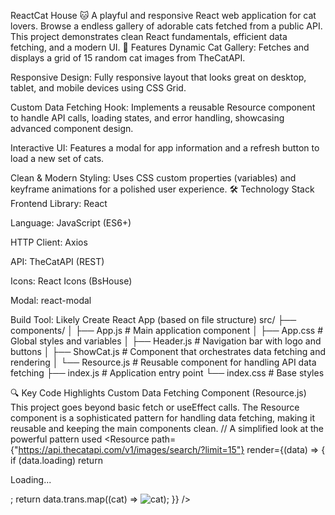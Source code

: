 ReactCat House 🐱
A playful and responsive React web application for cat lovers. Browse a endless gallery of adorable cats fetched from a public API. This project demonstrates clean React fundamentals, efficient data fetching, and a modern UI.
🚀 Features
Dynamic Cat Gallery: Fetches and displays a grid of 15 random cat images from TheCatAPI.

Responsive Design: Fully responsive layout that looks great on desktop, tablet, and mobile devices using CSS Grid.

Custom Data Fetching Hook: Implements a reusable Resource component to handle API calls, loading states, and error handling, showcasing advanced component design.

Interactive UI: Features a modal for app information and a refresh button to load a new set of cats.

Clean & Modern Styling: Uses CSS custom properties (variables) and keyframe animations for a polished user experience.
🛠️ Technology Stack
Frontend Library: React

Language: JavaScript (ES6+)

HTTP Client: Axios

API: TheCatAPI (REST)

Icons: React Icons (BsHouse)

Modal: react-modal

Build Tool: Likely Create React App (based on file structure)
src/
├── components/
│   ├── App.js          # Main application component
│   ├── App.css         # Global styles and variables
│   ├── Header.js       # Navigation bar with logo and buttons
│   ├── ShowCat.js      # Component that orchestrates data fetching and rendering
│   └── Resource.js     # Reusable component for handling API data fetching
├── index.js            # Application entry point
└── index.css           # Base styles

🔍 Key Code Highlights
Custom Data Fetching Component (Resource.js)
This project goes beyond basic fetch or useEffect calls. The Resource component is a sophisticated pattern for handling data fetching, making it reusable and keeping the main components clean.
// A simplified look at the powerful pattern used
<Resource
  path={"https://api.thecatapi.com/v1/images/search/?limit=15"}
  render={(data) => {
    if (data.loading) return <p>Loading...</p>;
    return data.trans.map((cat) => <img key={cat.id} src={cat.url} alt="cat" />);
  }}
/>
